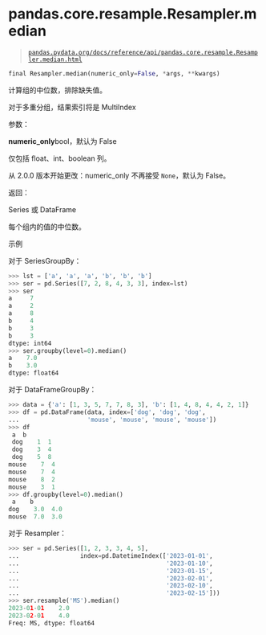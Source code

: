 # pandas.core.resample.Resampler.median

> [`pandas.pydata.org/docs/reference/api/pandas.core.resample.Resampler.median.html`](https://pandas.pydata.org/docs/reference/api/pandas.core.resample.Resampler.median.html)

```py
final Resampler.median(numeric_only=False, *args, **kwargs)
```

计算组的中位数，排除缺失值。

对于多重分组，结果索引将是 MultiIndex

参数：

**numeric_only**bool，默认为 False

仅包括 float、int、boolean 列。

从 2.0.0 版本开始更改：numeric_only 不再接受 `None`，默认为 False。

返回：

Series 或 DataFrame

每个组内的值的中位数。

示例

对于 SeriesGroupBy：

```py
>>> lst = ['a', 'a', 'a', 'b', 'b', 'b']
>>> ser = pd.Series([7, 2, 8, 4, 3, 3], index=lst)
>>> ser
a     7
a     2
a     8
b     4
b     3
b     3
dtype: int64
>>> ser.groupby(level=0).median()
a    7.0
b    3.0
dtype: float64 
```

对于 DataFrameGroupBy：

```py
>>> data = {'a': [1, 3, 5, 7, 7, 8, 3], 'b': [1, 4, 8, 4, 4, 2, 1]}
>>> df = pd.DataFrame(data, index=['dog', 'dog', 'dog',
...                   'mouse', 'mouse', 'mouse', 'mouse'])
>>> df
 a  b
 dog    1  1
 dog    3  4
 dog    5  8
mouse    7  4
mouse    7  4
mouse    8  2
mouse    3  1
>>> df.groupby(level=0).median()
 a    b
dog    3.0  4.0
mouse  7.0  3.0 
```

对于 Resampler：

```py
>>> ser = pd.Series([1, 2, 3, 3, 4, 5],
...                 index=pd.DatetimeIndex(['2023-01-01',
...                                         '2023-01-10',
...                                         '2023-01-15',
...                                         '2023-02-01',
...                                         '2023-02-10',
...                                         '2023-02-15']))
>>> ser.resample('MS').median()
2023-01-01    2.0
2023-02-01    4.0
Freq: MS, dtype: float64 
```
